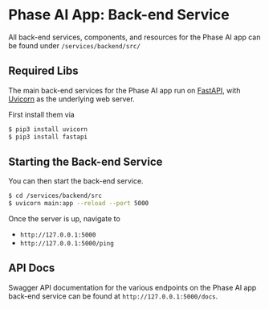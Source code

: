 # Phase AI App: Back-end Service

All back-end services, components, and resources for the Phase AI app can be found under `/services/backend/src/`

## Required Libs

The main back-end services for the Phase AI app run on [FastAPI](https://fastapi.tiangolo.com/lo/), with [Uvicorn](https://www.uvicorn.org/) as the underlying web server.

First install them via

```bash
$ pip3 install uvicorn
$ pip3 install fastapi
```

## Starting the Back-end Service

You can then start the back-end service.

```bash
$ cd /services/backend/src
$ uvicorn main:app --reload --port 5000
```

Once the server is up, navigate to

* `http://127.0.0.1:5000`
* `http://127.0.0.1:5000/ping`

## API Docs

Swagger API documentation for the various endpoints on the Phase AI app back-end service can be found at `http://127.0.0.1:5000/docs`.